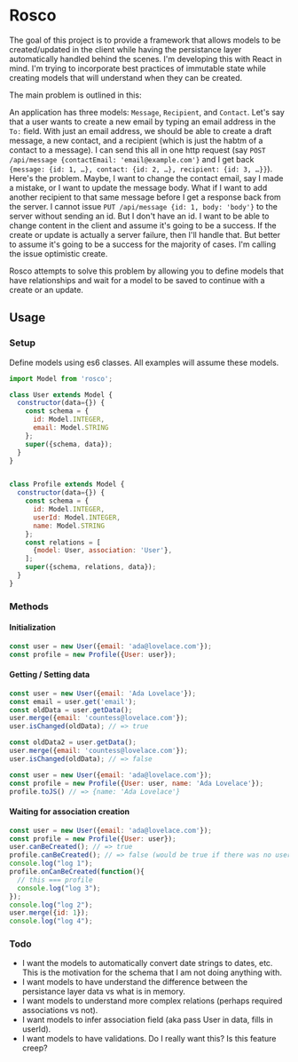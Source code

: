 # Rosco

The goal of this project is to provide a framework that allows models to be created/updated in the client while having the persistance layer automatically handled behind the scenes. I'm developing this with React in mind. I'm trying to incorporate best practices of immutable state while creating models that will understand when they can be created.

The main problem is outlined in this:

An application has three models: `Message`, `Recipient`, and `Contact`. Let's say that a user wants to create a new email by typing an email address in the `To:` field. With just an email address, we should be able to create a draft message, a new contact, and a recipient (which is just the habtm of a contact to a message). I can send this all in one http request (say `POST /api/message {contactEmail: 'email@example.com'}` and I get back `{message: {id: 1, …}, contact: {id: 2, …}, recipient: {id: 3, …}}`). Here's the problem. Maybe, I want to change the contact email, say I made a mistake, or I want to update the message body. What if I want to add another recipient to that same message before I get a response back from the server. I cannot issue `PUT /api/message {id: 1, body: 'body'}` to the server without sending an id. But I don't have an id. I want to be able to change content in the client and assume it's going to be a success. If the create or update is actually a server failure, then I'll handle that. But better to assume it's going to be a success for the majority of cases. I'm calling the issue optimistic create.

Rosco attempts to solve this problem by allowing you to define models that have relationships and wait for a model to be saved to continue with a create or an update.

## Usage

### Setup

Define models using es6 classes. All examples will assume these models.

```js
import Model from 'rosco';

class User extends Model {
  constructor(data={}) {
    const schema = {
      id: Model.INTEGER,
      email: Model.STRING
    };
    super({schema, data});
  }
}


class Profile extends Model {
  constructor(data={}) {
    const schema = {
      id: Model.INTEGER,
      userId: Model.INTEGER,
      name: Model.STRING
    };
    const relations = [
      {model: User, association: 'User'},
    ];
    super({schema, relations, data});
  }
}
```

### Methods

#### Initialization

```js
const user = new User({email: 'ada@lovelace.com'});
const profile = new Profile({User: user});
```

#### Getting / Setting data

```js
const user = new User({email: 'Ada Lovelace'});
const email = user.get('email');
const oldData = user.getData();
user.merge({email: 'countess@lovelace.com'});
user.isChanged(oldData); // => true

const oldData2 = user.getData();
user.merge({email: 'countess@lovelace.com'});
user.isChanged(oldData); // => false
```

```js
const user = new User({email: 'ada@lovelace.com'});
const profile = new Profile({User: user, name: 'Ada Lovelace'});
profile.toJS() // => {name: 'Ada Lovelace'}
```

#### Waiting for association creation

```js
const user = new User({email: 'ada@lovelace.com'});
const profile = new Profile({User: user});
user.canBeCreated(); // => true
profile.canBeCreated(); // => false (would be true if there was no user record in data)
console.log("log 1");
profile.onCanBeCreated(function(){
  // this === profile
  console.log("log 3");
});
console.log("log 2");
user.merge({id: 1});
console.log("log 4");
```

### Todo

* I want the models to automatically convert date strings to dates, etc. This is the motivation for the schema that I am not doing anything with.
* I want models to have understand the difference between the persistance layer data vs what is in memory.
* I want models to understand more complex relations (perhaps required associations vs not).
* I want models to infer association field (aka pass User in data, fills in userId).
* I want models to have validations. Do I really want this? Is this feature creep?
